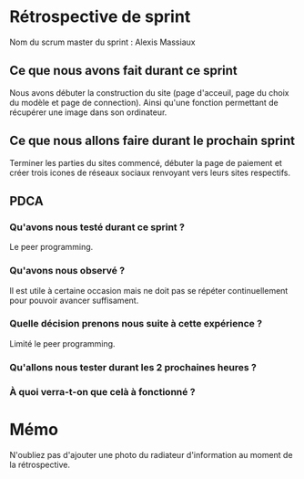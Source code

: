 # Rétrospective de sprint

Nom du scrum master du sprint : Alexis Massiaux

## Ce que nous avons fait durant ce sprint
Nous avons débuter la construction du site (page d'acceuil, page du choix du modèle et page de connection). Ainsi qu'une fonction permettant de récupérer une image dans son ordinateur.

## Ce que nous allons faire durant le prochain sprint
Terminer les parties du sites commencé, débuter la page de paiement et créer trois icones de réseaux sociaux renvoyant vers leurs sites respectifs.

## PDCA 
### Qu'avons nous testé durant ce sprint ?
Le peer programming.

### Qu'avons nous observé ?
Il est utile à certaine occasion mais ne doit pas se répéter continuellement pour pouvoir avancer suffisament.

### Quelle décision prenons nous suite à cette expérience ?
Limité le peer programming.

### Qu'allons nous tester durant les 2 prochaines heures ? 

### À quoi verra-t-on que celà à fonctionné ?

# Mémo
N'oubliez pas d'ajouter une photo du radiateur d'information au moment de la rétrospective.